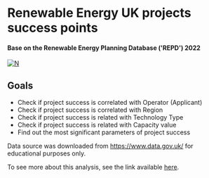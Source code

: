 # Renewable Energy UK projects success points
#### Base on the Renewable Energy Planning Database ('REPD') 2022
[![N](https://github.com/TymofiiS/DataScienceBlogPost_udacity/blob/main/data_gov_uk.png)](https://www.data.gov.uk/)


## Goals


- Check if project success is correlated with Operator (Applicant)
- Check if project success is correlated with Region
- Check if project success is related with Technology Type
- Check if project success is related with Capacity value
- Find out the most significant parameters of project success

Data source was downloaded from https://www.data.gov.uk/ for educational purposes only.

To see more about this analysis, see the link available [here](https://medium.com/@tymofii.serhiienko/renewable-energy-uk-projects-success-points-7bf14b97ae7a).
